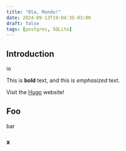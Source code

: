```yaml
---
title: "Ola, Mundo!"
date: 2024-09-13T19:04:35-03:00
draft: false
tags: [postgres, SQLite]
---
```


## Introduction

io

This is **bold** text, and this is *emphasized* text.

Visit the [Hugo](https://gohugo.io) website!

## Foo

bar

### x
